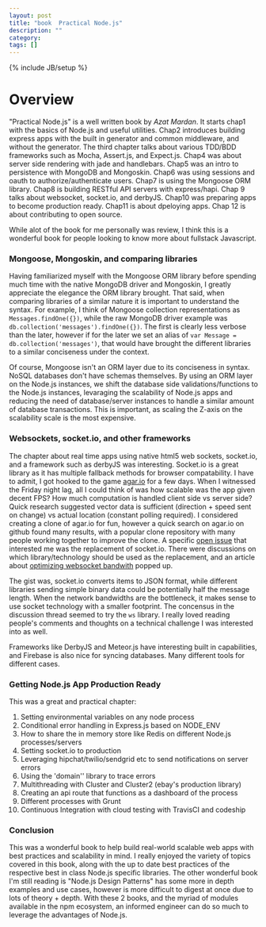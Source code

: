 ```yaml
---
layout: post
title: "book  Practical Node.js"
description: ""
category: 
tags: []
---
```

{% include JB/setup %}

# Overview

"Practical Node.js" is a well written book by _Azat Mardan_. It starts chap1 with the basics of Node.js and useful utilities. Chap2 introduces building express apps with the built in generator and common middleware, and without the generator. The third chapter talks about various TDD/BDD frameworks such as Mocha, Assert.js, and Expect.js. Chap4 was about server side rendering with jade and handlebars. Chap5 was an intro to persistence with MongoDB and Mongoskin. Chap6 was using sessions and oauth to authorize/authenticate users. Chap7 is using the Mongoose ORM library. Chap8 is building RESTful API servers with express/hapi. Chap 9 talks about websocket, socket.io, and derbyJS. Chap10  was preparing apps to become production ready. Chap11 is about dpeloying apps. Chap 12 is about contributing to open source.

While alot of the book for me personally was review, I think this is a wonderful book for people looking to know more about fullstack Javascript.

### Mongoose, Mongoskin, and comparing libraries

Having familiarized myself with the Mongoose ORM library before spending much time with the native MongoDB driver and Mongoskin, I greatly appreciate the elegance the ORM library brought. That said, when comparing libraries of a similar nature it is important to understand the syntax. For example, I think of Mongoose collection representations as <code>Messages.findOne({})</code>, while the raw MongoDB driver example was <code>db.collection('messages').findOne({})</code>. The first is clearly less verbose than the later, however if for the later we set an alias of <code>var Message = db.collection('messages')</code>, that would have brought the different libraries to a similar conciseness under the context.

Of course, Mongoose isn't an ORM layer due to its conciseness in syntax. NoSQL databases don't have schemas themselves. By using an ORM layer on the Node.js instances, we shift the database side validations/functions to the Node.js instances, levaraging the scalability of Node.js apps and reducing the need of database/server instances to handle a similar amount of database transactions. This is important, as scaling the Z-axis on the scalability scale is the most expensive.

### Websockets, socket.io, and other frameworks

The chapter about real time apps using native html5 web sockets, socket.io, and a framework such as derbyJS was interesting. Socket.io is a great library as it has multiple fallback methods for browser compatability. I have to admit, I got hooked to the game [agar.io](www.agar.io) for a few days. When I witnessed the Friday night lag, all I could think of was how scalable was the app given decent FPS? How much computation is handled client side vs server side? Quick research suggested vector data is sufficient (direction + speed sent on change) vs actual location (constant polling required). I considered creating a clone of agar.io for fun, however a quick search on agar.io on github found many results, with a popular clone repository with many people working together to improve the clone. A specific [open issue](https://github.com/huytd/agar.io-clone/issues/188) that interested me was the replacement of socket.io. There were discussions on which library/technology should be used as the replacement, and an article about [optimizing websocket bandwith](http://buildnewgames.com/optimizing-websockets-bandwidth/) popped up.

The gist was, socket.io converts items to JSON format, while different libraries sending simple binary data could be potentially half the message length. When the network bandwidths are the bottleneck, it makes sense to use socket technology with a smaller footprint. The concensus in the discussion thread seemed to try the <code>ws</code> library. I really loved reading people's comments and thoughts on a technical challenge I was interested into as well.

Frameworks like DerbyJS and Meteor.js have interesting built in capabilities, and Firebase is also nice for syncing databases. Many different tools for different cases.

### Getting Node.js App Production Ready

This was a great and practical chapter:

 1. Setting environmental variables on any node process
 2. Conditional error handling in Express.js based on NODE_ENV
 3. How to share the in memory store like Redis on different Node.js processes/servers
 4. Setting socket.io to production
 5. Leveraging hipchat/twilio/sendgrid etc to send notifications on server errors
 6. Using the 'domain'' library to trace errors
 7. Multithreading with Cluster and Cluster2 (ebay's production library)
 8. Creating an api route that functions as a dashboard of the process
 9. Different processes with Grunt
 10. Continuous Integration with  cloud testing with TravisCI and codeship

 ### Conclusion

 This was a wonderful book to help build real-world scalable web apps with best practices and scalability in mind. I really enjoyed the variety of topics covered in this book, along with the up to date best practices of the respective best in class Node.js specific libraries. The other wonderful book I'm still reading is "Node.js Design Patterns" has some more in depth examples and use cases, however is more difficult to digest at once due to lots of theory + depth. With these 2 books, and the myriad of modules available in the npm ecosystem, an informed engineer can do so much to leverage the advantages of Node.js.






